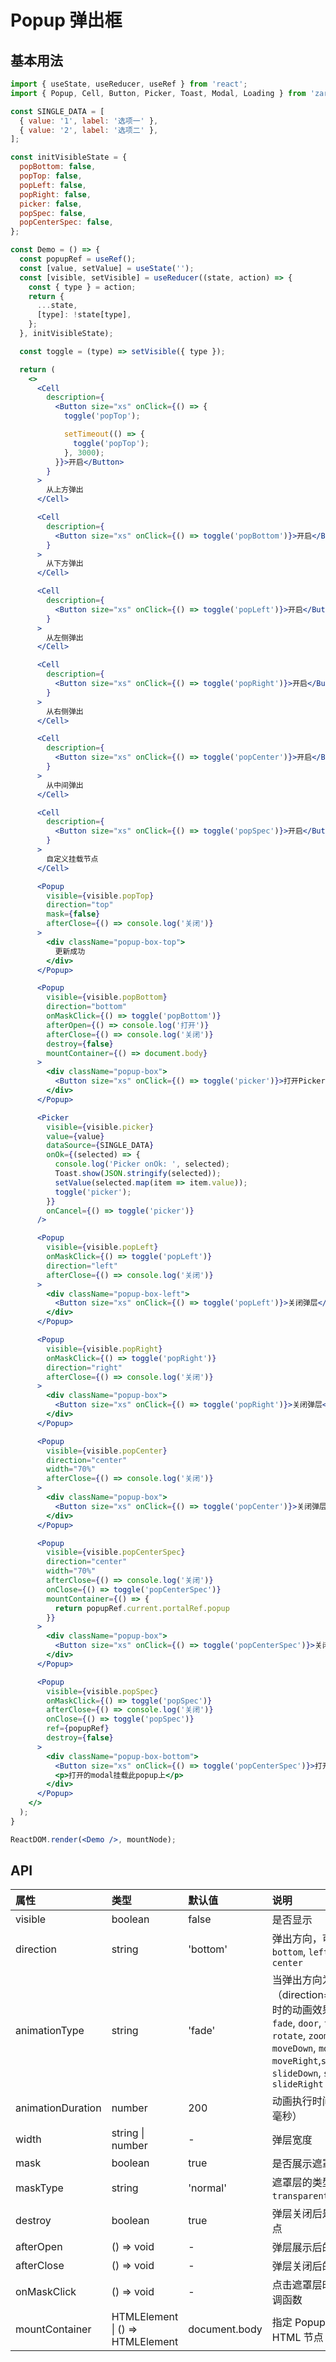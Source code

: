 # Popup 弹出框



## 基本用法
```jsx
import { useState, useReducer, useRef } from 'react';
import { Popup, Cell, Button, Picker, Toast, Modal, Loading } from 'zarm';

const SINGLE_DATA = [
  { value: '1', label: '选项一' },
  { value: '2', label: '选项二' },
];

const initVisibleState = {
  popBottom: false,
  popTop: false,
  popLeft: false,
  popRight: false,
  picker: false,
  popSpec: false,
  popCenterSpec: false,
};

const Demo = () => {
  const popupRef = useRef();
  const [value, setValue] = useState('');
  const [visible, setVisible] = useReducer((state, action) => {
    const { type } = action;
    return {
      ...state,
      [type]: !state[type],
    };
  }, initVisibleState);

  const toggle = (type) => setVisible({ type });

  return (
    <>
      <Cell
        description={
          <Button size="xs" onClick={() => {
            toggle('popTop');

            setTimeout(() => {
              toggle('popTop');
            }, 3000);
          }}>开启</Button>
        }
      >
        从上方弹出
      </Cell>

      <Cell
        description={
          <Button size="xs" onClick={() => toggle('popBottom')}>开启</Button>
        }
      >
        从下方弹出
      </Cell>

      <Cell
        description={
          <Button size="xs" onClick={() => toggle('popLeft')}>开启</Button>
        }
      >
        从左侧弹出
      </Cell>

      <Cell
        description={
          <Button size="xs" onClick={() => toggle('popRight')}>开启</Button>
        }
      >
        从右侧弹出
      </Cell>

      <Cell
        description={
          <Button size="xs" onClick={() => toggle('popCenter')}>开启</Button>
        }
      >
        从中间弹出
      </Cell>

      <Cell
        description={
          <Button size="xs" onClick={() => toggle('popSpec')}>开启</Button>
        }
      >
        自定义挂载节点
      </Cell>

      <Popup
        visible={visible.popTop}
        direction="top"
        mask={false}
        afterClose={() => console.log('关闭')}
      >
        <div className="popup-box-top">
          更新成功
        </div>
      </Popup>

      <Popup
        visible={visible.popBottom}
        direction="bottom"
        onMaskClick={() => toggle('popBottom')}
        afterOpen={() => console.log('打开')}
        afterClose={() => console.log('关闭')}
        destroy={false}
        mountContainer={() => document.body}
      >
        <div className="popup-box">
          <Button size="xs" onClick={() => toggle('picker')}>打开Picker</Button>
        </div>
      </Popup>

      <Picker
        visible={visible.picker}
        value={value}
        dataSource={SINGLE_DATA}
        onOk={(selected) => {
          console.log('Picker onOk: ', selected);
          Toast.show(JSON.stringify(selected));
          setValue(selected.map(item => item.value));
          toggle('picker');
        }}
        onCancel={() => toggle('picker')}
      />

      <Popup
        visible={visible.popLeft}
        onMaskClick={() => toggle('popLeft')}
        direction="left"
        afterClose={() => console.log('关闭')}
      >
        <div className="popup-box-left">
          <Button size="xs" onClick={() => toggle('popLeft')}>关闭弹层</Button>
        </div>
      </Popup>

      <Popup
        visible={visible.popRight}
        onMaskClick={() => toggle('popRight')}
        direction="right"
        afterClose={() => console.log('关闭')}
      >
        <div className="popup-box">
          <Button size="xs" onClick={() => toggle('popRight')}>关闭弹层</Button>
        </div>
      </Popup>

      <Popup
        visible={visible.popCenter}
        direction="center"
        width="70%"
        afterClose={() => console.log('关闭')}
      >
        <div className="popup-box">
          <Button size="xs" onClick={() => toggle('popCenter')}>关闭弹层</Button>
        </div>
      </Popup>

      <Popup
        visible={visible.popCenterSpec}
        direction="center"
        width="70%"
        afterClose={() => console.log('关闭')}
        onClose={() => toggle('popCenterSpec')}
        mountContainer={() => {
          return popupRef.current.portalRef.popup
        }}
      >
        <div className="popup-box">
          <Button size="xs" onClick={() => toggle('popCenterSpec')}>关闭弹层</Button>
        </div>
      </Popup>

      <Popup
        visible={visible.popSpec}
        onMaskClick={() => toggle('popSpec')}
        afterClose={() => console.log('关闭')}
        onClose={() => toggle('popSpec')}
        ref={popupRef}
        destroy={false}
      >
        <div className="popup-box-bottom">
          <Button size="xs" onClick={() => toggle('popCenterSpec')}>打开弹层</Button>
          <p>打开的modal挂载此popup上</p>
        </div>
      </Popup>
    </>
  );
}

ReactDOM.render(<Demo />, mountNode);
```



## API

| 属性 | 类型 | 默认值 | 说明 |
| :--- | :--- | :--- | :--- |
| visible | boolean | false | 是否显示 |
| direction | string | 'bottom' | 弹出方向，可选值 `top`, `bottom`, `left`, `right`, `center` |
| animationType | string | 'fade' | 当弹出方向为中间位置（direction="center"）时的动画效果，可选值 `fade`, `door`, `flip`, `rotate`, `zoom`,`moveUp`, `moveDown`, `moveLeft`, `moveRight`,`slideUp`, `slideDown`, `slideLeft`, `slideRight` |
| animationDuration | number | 200 | 动画执行时间（单位：毫秒） |
| width | string &#124; number | - | 弹层宽度 |
| mask | boolean | true | 是否展示遮罩层 |
| maskType | string | 'normal' | 遮罩层的类型，可选值 `transparent`, `normal` |
| destroy | boolean | true | 弹层关闭后是否移除节点 |
| afterOpen | () => void | - | 弹层展示后的回调 |
| afterClose | () => void | - | 弹层关闭后的回调 |
| onMaskClick | () => void | - | 点击遮罩层时触发的回调函数 |
| mountContainer | HTMLElement &#124; () => HTMLElement | document.body | 指定 Popup 挂载的 HTML 节点 |